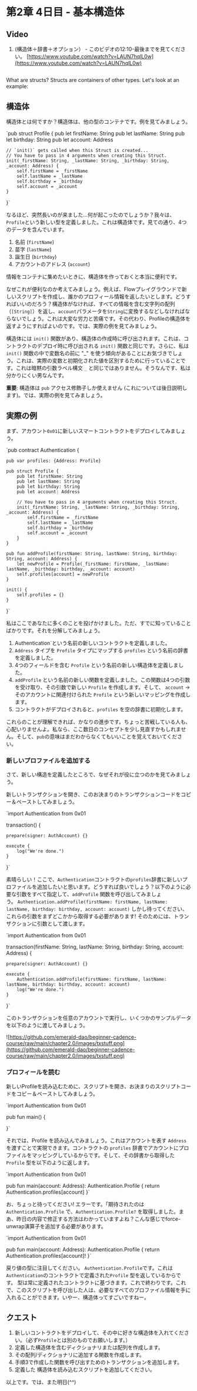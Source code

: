 # 第2章 4日目 - 基本構造体

## **Video**

1. (構造体＋辞書＋オプション） - このビデオの12:10-最後までを見てください。 [https://www.youtube.com/watch?v=LAUN7hqlL0w](https://www.youtube.com/watch?v=LAUN7hqlL0w)

## 

What are structs? Structs are containers of other types. Let's look at an example:

## **構造体**

構造体とは何ですか？構造体は、他の型のコンテナです。例を見てみましょう。

`pub struct Profile {
    pub let firstName: String
    pub let lastName: String
    pub let birthday: String
    pub let account: Address

    // `init()` gets called when this Struct is created...
    // You have to pass in 4 arguments when creating this Struct.
    init(_firstName: String, _lastName: String, _birthday: String, _account: Address) {
        self.firstName = _firstName
        self.lastName = _lastName
        self.birthday = _birthday
        self.account = _account
    }
}`

なるほど、突然長いのが来ました...何が起こったのでしょうか？我々は、`Profile`という新しい型を定義しました。これは構造体です。見ての通り、4つのデータを含んでいます。

1. 名前 (`firstName`)
2. 苗字 (`lastName`)
3. 誕生日 (`birthday`)
4. アカウントのアドレス (`account`)

情報をコンテナに集めたいときに、構造体を作っておくと本当に便利です。

なぜこれが便利なのか考えてみましょう。例えば、Flowプレイグラウンドで新しいスクリプトを作成し、誰かのプロフィール情報を返したいとします。どうすればいいのだろう？構造体がなければ、すべての情報を含む文字列の配列（`[String]`）を返し、`account`パラメータを`String`に変換するなどしなければならないでしょう。これは大変な労力と苦痛です。その代わり、Profileの構造体を返すようにすればよいのです。では、実際の例を見てみましょう。

構造体には `init()` 関数があり、構造体の作成時に呼び出されます。これは、コントラクトのデプロイ時に呼び出される `init()` 関数と同じです。さらに、私は `init()` 関数の中で変数名の前に "_" を使う傾向があることにお気づきでしょう。これは、実際の変数と初期化された値を区別するために行っていることです。これは暗黙の引数ラベル構文 `_` と同じではありません。そうなんです、私は分かりにくい男なんです。

**重要**: 構造体は `pub` アクセス修飾子しか使えません (これについては後日説明します)。では、実際の例を見てみましょう。

## 実際の例

まず、アカウント`0x01`に新しいスマートコントラクトをデプロイしてみましょう。

`pub contract Authentication {

    pub var profiles: {Address: Profile}
    
    pub struct Profile {
        pub let firstName: String
        pub let lastName: String
        pub let birthday: String
        pub let account: Address

        // You have to pass in 4 arguments when creating this Struct.
        init(_firstName: String, _lastName: String, _birthday: String, _account: Address) {
            self.firstName = _firstName
            self.lastName = _lastName
            self.birthday = _birthday
            self.account = _account
        }
    }

    pub fun addProfile(firstName: String, lastName: String, birthday: String, account: Address) {
        let newProfile = Profile(_firstName: firstName, _lastName: lastName, _birthday: birthday, _account: account)
        self.profiles[account] = newProfile
    }

    init() {
        self.profiles = {}
    }

}`

私はここであなたに多くのことを投げかけました。ただ、すでに知っていることばかりです。それを分解してみましょう。

1. Authentication`という名前の新しいコントラクトを定義しました。
2. `Address` タイプを `Profile` タイプにマップする `profiles` という名前の辞書を定義しました。
3. 4つのフィールドを含む `Profile` という名前の新しい構造体を定義しました。
4. `addProfile` という名前の新しい関数を定義しました。この関数は4つの引数を受け取り、その引数で新しい `Profile` を作成します。そして、 `account` -> そのアカウントに関連付けられた `Profile` という新しいマッピングを作成します。
5. コントラクトがデプロイされると、`profiles` を空の辞書に初期化します。

これらのことが理解できれば、かなりの進歩です。ちょっと苦戦している人も、心配いりませんよ。私なら、ここ数日のコンセプトを少し見直すかもしれません。そして、`pub`の意味はまだわからなくてもいいことを覚えておいてください。

### 新しいプロファイルを追加する

さて、新しい構造を定義したところで、なぜそれが役に立つのかを見てみましょう。

新しいトランザクションを開き、このお決まりのトランザクションコードをコピー＆ペーストしてみましょう。

`import Authentication from 0x01

transaction() {

    prepare(signer: AuthAccount) {}

    execute {
        log("We're done.")
    }
}`

素晴らしい！ここで、`Authentication`コントラクトの`profiles`辞書に新しいプロファイルを追加したいと思います。どうすれば良いでしょう？以下のように必要な引数をすべて指定して、`addProfile` 関数を呼び出してみましょう。 `Authentication.addProfile(firstName: firstName, lastName: lastName, birthday: birthday, account: account)` しかし待ってください、これらの引数をまずどこかから取得する必要があります! そのためには、トランザクションに引数として渡します。

`import Authentication from 0x01

transaction(firstName: String, lastName: String, birthday: String, account: Address) {

    prepare(signer: AuthAccount) {}

    execute {
        Authentication.addProfile(firstName: firstName, lastName: lastName, birthday: birthday, account: account)
        log("We're done.")
    }
}`

このトランザクションを任意のアカウントで実行し、いくつかのサンプルデータを以下のように渡してみましょう。

![https://github.com/emerald-dao/beginner-cadence-course/raw/main/chapter2.0/images/txstuff.png](https://github.com/emerald-dao/beginner-cadence-course/raw/main/chapter2.0/images/txstuff.png)

### プロフィールを読む

新しいProfileを読み込むために、スクリプトを開き、お決まりのスクリプトコードをコピー＆ペーストしてみましょう。

`import Authentication from 0x01

pub fun main() {

}`

それでは、Profile を読み込んでみましょう。これはアカウントを表す `Address` を渡すことで実現できます。コントラクトの `profiles` 辞書でアカウントにプロファイルをマッピングしているからです。そして、その辞書から取得した `Profile` 型を以下のように返します。

`import Authentication from 0x01

pub fun main(account: Address): Authentication.Profile {
    return Authentication.profiles[account]
}`

お、ちょっと待ってください! エラーです。「期待されたのは `Authentication.Profile` で、`Authentication.Profile?` を取得しました。まあ、昨日の内容で修正する方法はわかっていますよね？こんな感じでforce-unwrap演算子を追加する必要があります。

`import Authentication from 0x01

pub fun main(account: Address): Authentication.Profile {
    return Authentication.profiles[account]!
}`

戻り値の型に注目してください。 `Authentication.Profile`です。これは `Authentication`のコントラクトで定義された`Profile` 型を返しているからです。 型は常に定義されたコントラクトに基づきます。これで終わりです。これで、このスクリプトを呼び出した人は、必要なすべてのプロファイル情報を手に入れることができます。いやー、構造体ってすごいですねー。

## クエスト

1. 新しいコントラクトをデプロイして、その中に好きな構造体を入れてください。（必ず`Profile`とは別のものでお願いします。）
2. 定義した構造体を含むディクショナリまたは配列を作成します。
3. その配列/ディクショナリに追加する関数を作成します。
4. 手順3で作成した関数を呼び出すためのトランザクションを追加します。
5. 定義した 構造体を読み込むスクリプトを追加してください。

以上です。では、また明日(^^)